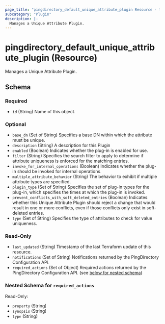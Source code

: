 ```yaml
---
page_title: "pingdirectory_default_unique_attribute_plugin Resource - terraform-provider-pingdirectory"
subcategory: "Plugin"
description: |-
  Manages a Unique Attribute Plugin.
---
```


# pingdirectory_default_unique_attribute_plugin (Resource)

Manages a Unique Attribute Plugin.



<!-- schema generated by tfplugindocs -->
## Schema

### Required

- `id` (String) Name of this object.

### Optional

- `base_dn` (Set of String) Specifies a base DN within which the attribute must be unique.
- `description` (String) A description for this Plugin
- `enabled` (Boolean) Indicates whether the plug-in is enabled for use.
- `filter` (String) Specifies the search filter to apply to determine if attribute uniqueness is enforced for the matching entries.
- `invoke_for_internal_operations` (Boolean) Indicates whether the plug-in should be invoked for internal operations.
- `multiple_attribute_behavior` (String) The behavior to exhibit if multiple attribute types are specified.
- `plugin_type` (Set of String) Specifies the set of plug-in types for the plug-in, which specifies the times at which the plug-in is invoked.
- `prevent_conflicts_with_soft_deleted_entries` (Boolean) Indicates whether this Unique Attribute Plugin should reject a change that would result in one or more conflicts, even if those conflicts only exist in soft-deleted entries.
- `type` (Set of String) Specifies the type of attributes to check for value uniqueness.

### Read-Only

- `last_updated` (String) Timestamp of the last Terraform update of this resource.
- `notifications` (Set of String) Notifications returned by the PingDirectory Configuration API.
- `required_actions` (Set of Object) Required actions returned by the PingDirectory Configuration API. (see [below for nested schema](#nestedatt--required_actions))

<a id="nestedatt--required_actions"></a>
### Nested Schema for `required_actions`

Read-Only:

- `property` (String)
- `synopsis` (String)
- `type` (String)



